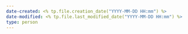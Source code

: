 ```yaml
---
date-created: <% tp.file.creation_date("YYYY-MM-DD HH:mm") %> 
date-modified: <% tp.file.last_modified_date("YYYY-MM-DD HH:mm") %>
type: person
---
```


